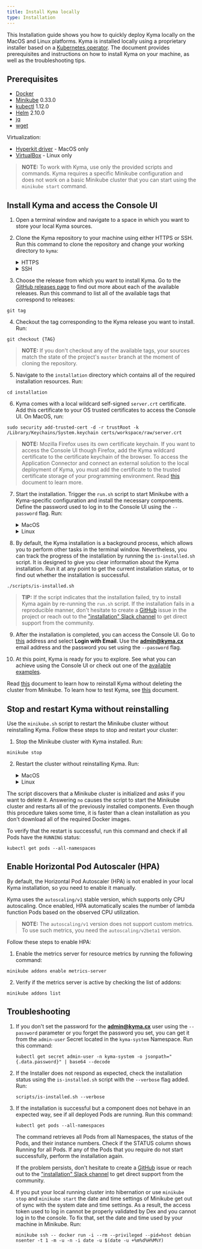 ```yaml
---
title: Install Kyma locally
type: Installation
---
```


This Installation guide shows you how to quickly deploy Kyma locally on the MacOS and Linux platforms. Kyma is installed locally using a proprietary installer based on a [Kubernetes operator](https://coreos.com/operators/). The document provides prerequisites and instructions on how to install Kyma on your machine, as well as the troubleshooting tips.

## Prerequisites

- [Docker](https://www.docker.com/get-started)
- [Minikube](https://github.com/kubernetes/minikube) 0.33.0
- [kubectl](https://kubernetes.io/docs/tasks/tools/install-kubectl/) 1.12.0
- [Helm](https://github.com/kubernetes/helm) 2.10.0
- [jq](https://stedolan.github.io/jq/)
- [wget](https://www.gnu.org/software/wget/)

Virtualization:

- [Hyperkit driver](https://github.com/kubernetes/minikube/blob/master/docs/drivers.md#hyperkit-driver) - MacOS only
- [VirtualBox](https://www.virtualbox.org/) - Linux only

> **NOTE:** To work with Kyma, use only the provided scripts and commands. Kyma requires a specific Minikube configuration and does not work on a basic Minikube cluster that you can start using the `minikube start` command.

## Install Kyma and access the Console UI

1. Open a terminal window and navigate to a space in which you want to store your local Kyma sources.

2. Clone the Kyma repository to your machine using either HTTPS or SSH. Run this command to clone the repository and change your working directory to `kyma`:
    <div tabs name="dfgdf">
      <details>
      <summary>
      HTTPS
      </summary>

      ```
      git clone https://github.com/kyma-project/kyma.git ; cd kyma
      ```
      </details>
      <details>
      <summary>
      SSH
      </summary>

      ```
      git clone git@github.com:kyma-project/kyma.git ; cd kyma
      ```
      </details>
    </div>

3. Choose the release from which you want to install Kyma. Go to the [GitHub releases page](https://github.com/kyma-project/kyma/releases) to find out more about each of the available releases. Run this command to list all of the available tags that correspond to releases:
  ```
  git tag
  ```

4. Checkout the tag corresponding to the Kyma release you want to install. Run:
  ```
  git checkout {TAG}
  ```
 >**NOTE:** If you don't checkout any of the available tags, your sources match the state of the project's `master` branch at the moment of cloning the repository.

5. Navigate to the `installation` directory which contains all of the required installation resources. Run:
  ```
  cd installation
  ```

6. Kyma comes with a local wildcard self-signed `server.crt` certificate. Add this certificate to your OS trusted certificates to access the Console UI. On MacOS, run:
  ```
  sudo security add-trusted-cert -d -r trustRoot -k /Library/Keychains/System.keychain certs/workspace/raw/server.crt
  ```
  >**NOTE:** Mozilla Firefox uses its own certificate keychain. If you want to access the Console UI though Firefox, add the Kyma wildcard certificate to the certificate keychain of the browser. To access the Application Connector and connect an external solution to the local deployment of Kyma, you must add the certificate to the trusted certificate storage of your programming environment. Read [this](/components/application-connector#details-access-the-application-connector-on-a-local-kyma-deployment) document to learn more.

7. Start the installation. Trigger the `run.sh` script to start Minikube with a Kyma-specific configuration and install the necessary components. Define the password used to log in to the Console UI using the `--password` flag. Run:
    <div tabs  name="09iolk">
      <details>
      <summary>
      MacOS
      </summary>

      ```
      ./cmd/run.sh --password {USER_PASSWORD}
      ```
      </details>
      <details>
      <summary>
      Linux
      </summary>

      ```
      ./cmd/run.sh --password {USER_PASSWORD} --vm-driver virtualbox
      ```
      </details>
    </div>

8. By default, the Kyma installation is a background process, which allows you to perform other tasks in the terminal window. Nevertheless, you can track the progress of the installation by running the `is-installed.sh` script. It is designed to give you clear information about the Kyma installation. Run it at any point to get the current installation status, or to find out whether the installation is successful.

  ```
  ./scripts/is-installed.sh
  ```
  >**TIP:** If the script indicates that the installation failed, try to install Kyma again by re-running the `run.sh` script. If the installation fails in a reproducible manner, don't hesitate to create a [GitHub](https://github.com/kyma-project/kyma/issues) issue in the project or reach out to the ["installation" Slack channel](https://kyma-community.slack.com/messages/CD2HJ0E78) to get direct support from the community.

9. After the installation is completed, you can access the Console UI. Go to [this](https://console.kyma.local) address and select **Login with Email**. Use the **admin@kyma.cx** email address and the password you set using the `--password` flag.

10. At this point, Kyma is ready for you to explore. See what you can achieve using the Console UI or check out one of the [available examples](https://github.com/kyma-project/examples).

Read [this](#installation-reinstall-kyma) document to learn how to reinstall Kyma without deleting the cluster from Minikube.
To learn how to test Kyma, see [this](#details-testing-kyma) document.

## Stop and restart Kyma without reinstalling

Use the `minikube.sh` script to restart the Minikube cluster without reinstalling Kyma. Follow these steps to stop and restart your cluster:

1. Stop the Minikube cluster with Kyma installed. Run:
  ```
  minikube stop
  ```
2. Restart the cluster without reinstalling Kyma. Run:
    <div tabs name="0987uyh">
      <details>
      <summary>
      MacOS
      </summary>

      ```
      ./scripts/minikube.sh --domain "kyma.local" --vm-driver hyperkit
      ```
      </details>
      <details>
      <summary>
      Linux
      </summary>

      ```
      ./scripts/minikube.sh --domain "kyma.local" --vm-driver virtualbox
      ```
      </details>
    </div>

The script discovers that a Minikube cluster is initialized and asks if you want to delete it. Answering `no` causes the script to start the Minikube cluster and restarts all of the previously installed components. Even though this procedure takes some time, it is faster than a clean installation as you don't download all of the required Docker images.

To verify that the restart is successful, run this command and check if all Pods have the `RUNNING` status:

```
kubectl get pods --all-namespaces
```

## Enable Horizontal Pod Autoscaler (HPA)

By default, the Horizontal Pod Autoscaler (HPA) is not enabled in your local Kyma installation, so you need to enable it manually.

Kyma uses the `autoscaling/v1` stable version, which supports only CPU autoscaling. Once enabled, HPA automatically scales the number of lambda function Pods based on the observed CPU utilization.

>**NOTE:** The `autoscaling/v1` version does not support custom metrics. To use such metrics, you need the `autoscaling/v2beta1` version.

Follow these steps to enable HPA:

1. Enable the metrics server for resource metrics by running the following command:
  ```
  minikube addons enable metrics-server
  ```

2. Verify if the metrics server is active by checking the list of addons:
  ```
  minikube addons list
  ```

## Troubleshooting

1. If you don't set the password for the **admin@kyma.cx** user using the `--password` parameter or you forget the password you set, you can get it from the `admin-user` Secret located in the `kyma-system` Namespace. Run this command:
    ```
    kubectl get secret admin-user -n kyma-system -o jsonpath="{.data.password}" | base64 --decode
    ```

2. If the Installer does not respond as expected, check the installation status using the `is-installed.sh` script with the `--verbose` flag added. Run:
   ```
   scripts/is-installed.sh --verbose
   ```

3. If the installation is successful but a component does not behave in an expected way, see if all deployed Pods are running. Run this command:
   ```
   kubectl get pods --all-namespaces
   ```

   The command retrieves all Pods from all Namespaces, the status of the Pods, and their instance numbers. Check if the STATUS column shows Running for all Pods. If any of the Pods that you require do not start successfully, perform the installation again.

   If the problem persists, don't hesitate to create a [GitHub](https://github.com/kyma-project/kyma/issues) issue or reach out to the ["installation" Slack channel](https://kyma-community.slack.com/messages/CD2HJ0E78) to get direct support from the community.

4. If you put your local running cluster into hibernation or use `minikube stop` and `minikube start` the date and time settings of Minikube get out of sync with the system date and time settings. As a result, the access token used to log in cannot be properly validated by Dex and you cannot log in to the console. To fix that, set the date and time used by your machine in Minikube. Run:
   ```
   minikube ssh -- docker run -i --rm --privileged --pid=host debian nsenter -t 1 -m -u -n -i date -u $(date -u +%m%d%H%M%Y)
   ```
